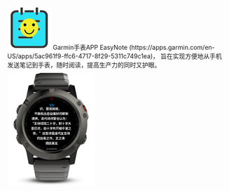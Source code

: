 <img src="https://raw.githubusercontent.com/congzhou09/EasyNote/HEAD/snapshot/cover.png" width="100" />
Garmin手表APP EasyNote (https://apps.garmin.com/en-US/apps/5ac961f9-ffc6-4717-8f29-5311c749c1ea)， 旨在实现方便地从手机发送笔记到手表，随时阅读，提高生产力的同时又护眼。
<img src="https://raw.githubusercontent.com/congzhou09/EasyNote/HEAD/snapshot/2.png" width="200" />

